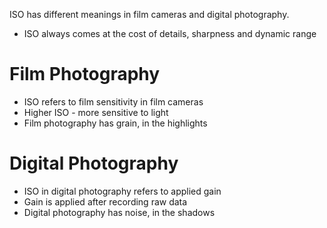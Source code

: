 ISO has different meanings in film cameras and digital photography.

- ISO always comes at the cost of details, sharpness and dynamic range
# Film Photography
- ISO refers to film sensitivity in film cameras
- Higher ISO - more sensitive to light
- Film photography has grain, in the highlights

# Digital Photography
- ISO in digital photography refers to applied gain
- Gain is applied after recording raw data
- Digital photography has noise, in the shadows